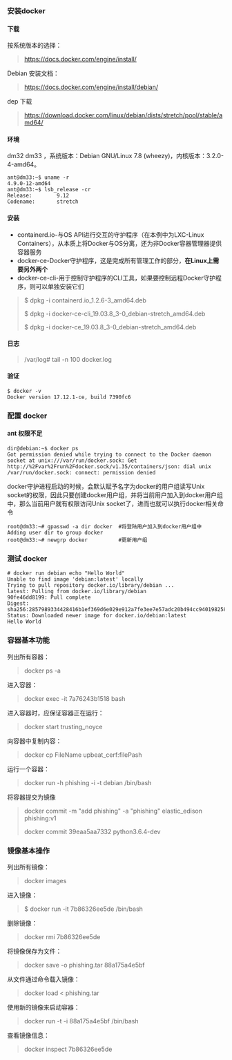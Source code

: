 ### 安装docker

#### 下载

按系统版本的选择：

> https://docs.docker.com/engine/install/

Debian 安装文档：

> https://docs.docker.com/engine/install/debian/

dep 下载

> https://download.docker.com/linux/debian/dists/stretch/pool/stable/amd64/

#### 环境

dm32 dm33 ，系统版本：Debian GNU/Linux 7.8 (wheezy)，内核版本：3.2.0-4-amd64。

```shell
ant@dm33:~$ uname -r
4.9.0-12-amd64
ant@dm33:~$ lsb_release -cr
Release:        9.12
Codename:       stretch
```

#### 安装

- containerd.io-与OS API进行交互的守护程序（在本例中为LXC-Linux Containers），从本质上将Docker与OS分离，还为非Docker容器管理器提供容器服务
- docker-ce-Docker守护程序，这是完成所有管理工作的部分，**在Linux上需要另外两个**
- docker-ce-cli-用于控制守护程序的CLI工具，如果要控制远程Docker守护程序，则可以单独安装它们

> $ dpkg -i containerd.io_1.2.6-3_amd64.deb
>
> $ dpkg -i docker-ce-cli_19.03.8_3-0_debian-stretch_amd64.deb
>
> $ dpkg -i docker-ce_19.03.8_3-0_debian-stretch_amd64.deb 

#### 日志

> /var/log# tail -n 100 docker.log

#### 验证

```shell
$ docker -v
Docker version 17.12.1-ce, build 7390fc6
```

### 配置 docker

#### ant 权限不足

```
dir@debian:~$ docker ps
Got permission denied while trying to connect to the Docker daemon socket at unix:///var/run/docker.sock: Get http://%2Fvar%2Frun%2Fdocker.sock/v1.35/containers/json: dial unix /var/run/docker.sock: connect: permission denied
```

docker守护进程启动的时候，会默认赋予名字为docker的用户组读写Unix socket的权限，因此只要创建docker用户组，并将当前用户加入到docker用户组中，那么当前用户就有权限访问Unix socket了，进而也就可以执行docker相关命令

```shell
root@dm33:~# gpasswd -a dir docker	#将登陆用户加入到docker用户组中
Adding user dir to group docker	
root@dm33:~# newgrp docker			#更新用户组
```

### 测试 docker

```
# docker run debian echo "Hello World"
Unable to find image 'debian:latest' locally
Trying to pull repository docker.io/library/debian ...
latest: Pulling from docker.io/library/debian
90fe46dd8199: Pull complete
Digest: sha256:2857989334428416b1ef369d6e029e912a7fe3ee7e57adc20b494cc940198258
Status: Downloaded newer image for docker.io/debian:latest
Hello World
```

### 容器基本功能

列出所有容器：

> docker ps -a

进入容器：

> docker exec -it 7a76243b1518 bash

进入容器时，应保证容器正在运行：

> docker start trusting_noyce

向容器中复制内容：

> docker cp FileName upbeat_cerf:filePash
>

运行一个容器：

> docker run -h phishing -i -t debian /bin/bash

将容器提交为镜像

> docker commit -m "add phishing" -a "phishing" elastic_edison phishing:v1
>
> docker commit 39eaa5aa7332 python3.6.4-dev



### 镜像基本操作

列出所有镜像：

> docker images

进入镜像：

> $ docker run -it 7b86326ee5de /bin/bash

删除镜像：

> docker rmi 7b86326ee5de

将镜像保存为文件：

> docker save -o phishing.tar 88a175a4e5bf

从文件通过命令载入镜像：

> docker load < phishing.tar

使用新的镜像来启动容器：

> docker run -t -i 88a175a4e5bf /bin/bash

查看镜像信息：

> docker inspect 7b86326ee5de

